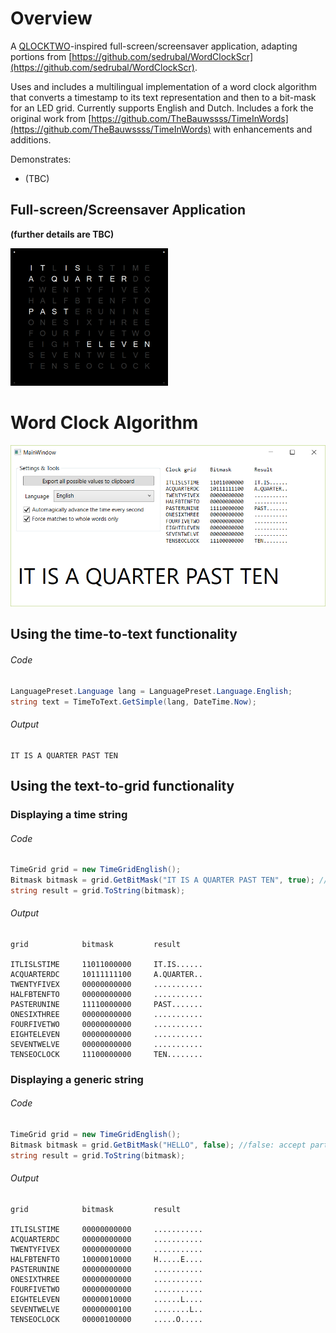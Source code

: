 # Overview

A [QLOCKTWO](https://www.qlocktwo.com/en-de/earth/90/black-pepper)-inspired full-screen/screensaver application,
adapting portions from [https://github.com/sedrubal/WordClockScr](https://github.com/sedrubal/WordClockScr).

Uses and includes a multilingual implementation of a word clock algorithm that converts a timestamp to its text 
representation and then to a bit-mask for an LED grid. Currently supports English and Dutch. Includes a fork the 
original work from [https://github.com/TheBauwssss/TimeInWords](https://github.com/TheBauwssss/TimeInWords) with enhancements and additions.


Demonstrates:
- (TBC)


## Full-screen/Screensaver Application

**(further details are TBC)**

<img src="images/time-in-words-screenshot.png" alt="word clock screenshot" width="50%" height="50%">

# Word Clock Algorithm
![alt text](https://raw.githubusercontent.com/TheBauwssss/TimeInWords/master/images/window.png "Debug Window Preview")

## Using the time-to-text functionality

###### Code
```c#
LanguagePreset.Language lang = LanguagePreset.Language.English;
string text = TimeToText.GetSimple(lang, DateTime.Now);
```

###### Output
```
IT IS A QUARTER PAST TEN
```

## Using the text-to-grid functionality

### Displaying a time string

###### Code
```c#
TimeGrid grid = new TimeGridEnglish();
Bitmask bitmask = grid.GetBitMask("IT IS A QUARTER PAST TEN", true); //true: only accept exact word matches
string result = grid.ToString(bitmask);
```

###### Output
```
grid            bitmask         result

ITLISLSTIME     11011000000     IT.IS......
ACQUARTERDC     10111111100     A.QUARTER..
TWENTYFIVEX     00000000000     ...........
HALFBTENFTO     00000000000     ...........
PASTERUNINE     11110000000     PAST.......
ONESIXTHREE     00000000000     ...........
FOURFIVETWO     00000000000     ...........
EIGHTELEVEN     00000000000     ...........
SEVENTWELVE     00000000000     ...........
TENSEOCLOCK     11100000000     TEN........
```

### Displaying a generic string

###### Code
```c#
TimeGrid grid = new TimeGridEnglish();
Bitmask bitmask = grid.GetBitMask("HELLO", false); //false: accept partial matches
string result = grid.ToString(bitmask);
```

###### Output
```
grid            bitmask         result

ITLISLSTIME     00000000000     ...........
ACQUARTERDC     00000000000     ...........
TWENTYFIVEX     00000000000     ...........
HALFBTENFTO     10000010000     H.....E....
PASTERUNINE     00000000000     ...........
ONESIXTHREE     00000000000     ...........
FOURFIVETWO     00000000000     ...........
EIGHTELEVEN     00000010000     ......L....
SEVENTWELVE     00000000100     ........L..
TENSEOCLOCK     00000100000     .....O.....
```

